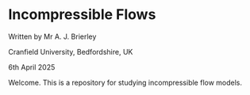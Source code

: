 Incompressible Flows
====================

Written by Mr A. J. Brierley

Cranfield University, Bedfordshire, UK

6th April 2025

Welcome. This is a repository for studying incompressible flow models.
